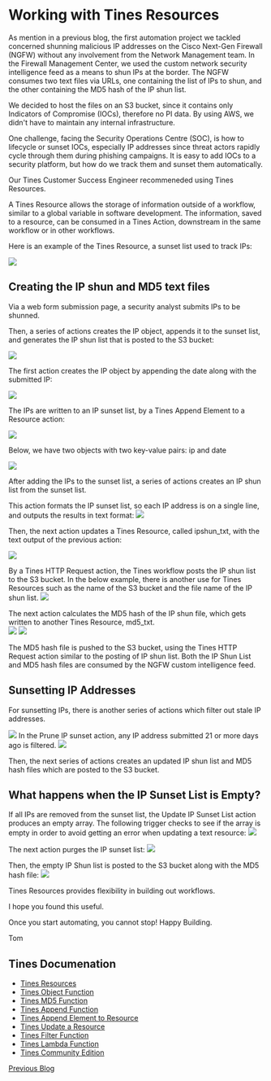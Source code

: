 # Working with Tines Resources

As mention in a previous blog, the first automation project we tackled concerned shunning malicious IP addresses on the Cisco Next-Gen Firewall (NGFW) without any involvement from the Network Management team.  In the Firewall Management Center, we used the custom network security intelligence feed as a means to shun IPs at the border.  The NGFW consumes two text files via URLs, one containing the list of IPs to shun, and the other containing the MD5 hash of the IP shun list.  

We decided to host the files on an S3 bucket, since it contains only Indicators of Compromise (IOCs), therefore no PI data. By using AWS, we didn't have to maintain any internal infrastructure.

One challenge, facing the Security Operations Centre (SOC), is how to lifecycle or sunset IOCs, especially IP addresses since threat actors rapidly cycle through them during phishing campaigns.  It is easy to add IOCs to a security platform, but how do we track them and sunset them automatically.

Our Tines Customer Success Engineer recommeneded using Tines Resources.  

A Tines Resource allows the storage of information outside of a workflow, similar to a global variable in software development.  The information, saved to a resource, can be consumed in a Tines Action, downstream in the same workflow or in other workflows.

Here is an example of the Tines Resource, a sunset list used to track IPs:

<img src="./images/new_resource_sunset_list.png">

## Creating the IP shun and MD5 text files

Via a web form submission page, a security analyst submits IPs to be shunned.

Then, a series of actions creates the IP object, appends it to the sunset list, and generates the IP shun list that is posted to the S3 bucket:

<img src="./images/Append_Series_of_Actions.png">

The first action creates the IP object by appending the date along with the submitted IP:

<img src="./images/append_IP_object-1.png">
 
 The IPs are written to an IP sunset list, by a Tines Append Element to a Resource action:

<img src="./images/append_IP_object-2.png">

 Below, we have two objects with two key-value pairs: ip and date

 <img src="./images/sunset_list_object.png">

After adding the IPs to the sunset list, a series of actions creates an IP shun list from the sunset list. 

This action formats the IP sunset list, so each IP address is on a single line, and outputs the results in text format:
<img src="./images/clean_up_ip_txt_action.png">

Then, the next action updates a Tines Resource, called ipshun_txt, with the text output of the previous action:

<img src="./images/update_ip_shun_list_resource.png">

 By a Tines HTTP Request action, the Tines workflow posts the IP shun list to the S3 bucket. In the below example, there is another use for Tines Resources such as the name of the S3 bucket and the file name of the IP shun list.
 <img src="./images/HTTP_Action_S3_Put_Object.png">
 
The next action calculates the MD5 hash of the IP shun file, which gets written to another Tines Resource, md5_txt.  
<img src="./images/calculate_hash_action.png">
<img src="./images/update_md5_hash_resource.png">

The MD5 hash file is pushed to the S3 bucket, using the Tines HTTP Request action similar to the posting of IP shun list.  Both the IP Shun List and MD5 hash files are consumed by the NGFW custom intelligence feed.
## Sunsetting IP Addresses
For sunsetting IPs, there is another series of actions which filter out stale IP addresses.

<img src="./images/sunset_lP_list_series_actions.png">
In the Prune IP sunset action, any IP address submitted 21 or more days ago is filtered.
<img src="./images/Filter_Function_Sunset_IPs.png">

Then, the next series of actions creates an updated IP shun list and MD5 hash files which are posted to the S3 bucket.   

## What happens when the IP Sunset List is Empty?
If all IPs are removed from the sunset list, the Update IP Sunset List action produces an empty array. The following trigger checks to see if the array is empty in order to avoid getting an error when updating a text resource:
<img src="./images/IP_Sunset_empty_Trigger.png">

The next action purges the IP sunset list:
<img src="./images/Purge_IP_Sunset_List.png">

Then, the empty IP Shun list is posted to the S3 bucket along with the MD5 hash file:
<img src="./images/Post_Empty_Sunset_List_S3.png">

Tines Resources provides flexibility in building out workflows.

I hope you found this useful.

Once you start automating, you cannot stop!
Happy Building.

Tom

## Tines Documenation
- [Tines Resources](https://www.tines.com/docs/resources/)
- [Tines Object Function](https://www.tines.com/docs/formulas/functions/object/)
- [Tines MD5 Function](https://www.tines.com/docs/formulas/functions/md5/)
- [Tines Append Function](https://www.tines.com/docs/formulas/functions/append/)
- [Tines Append Element to Resource](https://www.tines.com/api/resources/append-element/)
- [Tines Update a Resource](https://www.tines.com/api/resources/update/)
- [Tines Filter Function](https://www.tines.com/docs/formulas/functions/filter/)
- [Tines Lambda Function](https://www.tines.com/docs/formulas/functions/lambda/)
- [Tines Community Edition](https://www.tines.com/pricing/)

[Previous Blog](https://automatesecops.github.io/Tines-Pagination/)

